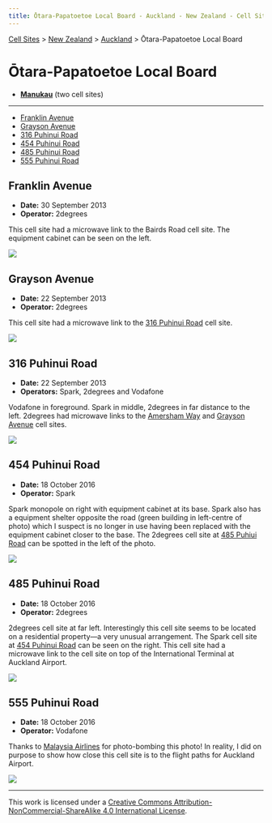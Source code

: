 ```yaml
---
title: Ōtara-Papatoetoe Local Board - Auckland - New Zealand - Cell Sites
---
```


[Cell Sites](../../../) > [New Zealand](../../) > [Auckland](../) > Ōtara-Papatoetoe Local Board

# Ōtara-Papatoetoe Local Board

* **[Manukau](manukau)** (two cell sites)

---

* [Franklin Avenue](#franklin-avenue)
* [Grayson Avenue](#grayson-avenue)
* [316 Puhinui Road](#316-puhinui-road)
* [454 Puhinui Road](#454-puhinui-road)
* [485 Puhinui Road](#485-puhinui-road)
* [555 Puhinui Road](#555-puhinui-road)

## Franklin Avenue

* **Date:** 30 September 2013
* **Operator:** 2degrees

This cell site had a microwave link to the Bairds Road cell site. The equipment cabinet can be seen on the left.

![](https://f001.backblazeb2.com/file/CellSites/NZ/AUK/%C5%8Ctara-Papatoetoe/20130930-120441.jpg)

## Grayson Avenue

* **Date:** 22 September 2013
* **Operator:** 2degrees

This cell site had a microwave link to the [316 Puhinui Road](#316-puhinui-road) cell site.

![](https://f001.backblazeb2.com/file/CellSites/NZ/AUK/%C5%8Ctara-Papatoetoe/20130922-125014.jpg)

## 316 Puhinui Road

* **Date:** 22 September 2013
* **Operators:** Spark, 2degrees and Vodafone

Vodafone in foreground. Spark in middle, 2degrees in far distance to the left. 2degrees had microwave links to the
[Amersham Way](./manukau#amersham-way) and [Grayson Avenue](#grayson-avenue) cell sites.

![](https://f001.backblazeb2.com/file/CellSites/NZ/AUK/%C5%8Ctara-Papatoetoe/20130922-122544.jpg)

## 454 Puhinui Road

* **Date:** 18 October 2016
* **Operator:** Spark

Spark monopole on right with equipment cabinet at its base. Spark also has a equipment shelter opposite the road (green
building in left-centre of photo) which I suspect is no longer in use having been replaced with the equipment cabinet
closer to the base. The 2degrees cell site at [485 Puhiui Road](#485-puhinui-road) can be spotted in the left of the
photo.

![](https://f001.backblazeb2.com/file/CellSites/NZ/AUK/%C5%8Ctara-Papatoetoe/20161018-124235.jpg)

## 485 Puhinui Road

* **Date:** 18 October 2016
* **Operator:** 2degrees

2degrees cell site at far left. Interestingly this cell site seems to be located on a residential property—a very
unusual arrangement. The Spark cell site at [454 Puhinui Road](#454-puhinui-road) can be seen on the right. This cell
site had a microwave link to the cell site on top of the International Terminal at Auckland Airport.

![](https://f001.backblazeb2.com/file/CellSites/NZ/AUK/%C5%8Ctara-Papatoetoe/20161018-124201.jpg)

## 555 Puhinui Road

* **Date:** 18 October 2016
* **Operator:** Vodafone

Thanks to [Malaysia Airlines](https://en.wikipedia.org/wiki/Malaysia_Airlines) for photo-bombing this photo! In
reality, I did on purpose to show how close this cell site is to the flight paths for Auckland Airport.

![](https://f001.backblazeb2.com/file/CellSites/NZ/AUK/%C5%8Ctara-Papatoetoe/20161018-123614.jpg)

---

This work is licensed under a [Creative Commons Attribution-NonCommercial-ShareAlike 4.0 International License](http://creativecommons.org/licenses/by-nc-sa/4.0/).
